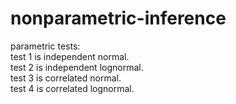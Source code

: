 # nonparametric-inference

parametric tests:  
test 1 is independent normal.  
test 2 is independent lognormal.  
test 3 is correlated normal.  
test 4 is correlated lognormal.
